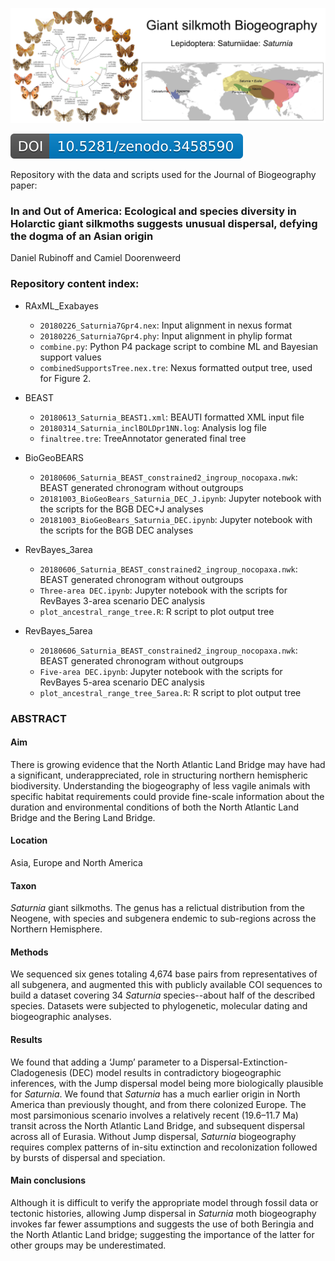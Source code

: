 ![Github Image](githubimg.png)

![badge](zenodo.3458590.svg)

Repository with the data and scripts used for the Journal of Biogeography paper:

### In and Out of America: Ecological and species diversity in Holarctic giant silkmoths suggests unusual dispersal, defying the dogma of an Asian origin

Daniel Rubinoff and Camiel Doorenweerd

### Repository content index:

- RAxML_Exabayes
    - `20180226_Saturnia7Gpr4.nex`:
    Input alignment in nexus format
    - `20180226_Saturnia7Gpr4.phy`:
    Input alignment in phylip format
    - `combine.py`:
    Python P4 package script to combine ML and Bayesian support values
    - `combinedSupportsTree.nex.tre`:
    Nexus formatted output tree, used for Figure 2.

- BEAST
    - `20180613_Saturnia_BEAST1.xml`:
    BEAUTI formatted XML input file
    - `20180314_Saturnia_inclBOLDpr1NN.log`:
    Analysis log file
    - `finaltree.tre`:
    TreeAnnotator generated final tree

- BioGeoBEARS
    - `20180606_Saturnia_BEAST_constrained2_ingroup_nocopaxa.nwk`:
    BEAST generated chronogram without outgroups
    - `20181003_BioGeoBears_Saturnia_DEC_J.ipynb`:
    Jupyter notebook with the scripts for the BGB DEC+J analyses
    - `20181003_BioGeoBears_Saturnia_DEC.ipynb`:
    Jupyter notebook with the scripts for the BGB DEC analyses

- RevBayes_3area
    - `20180606_Saturnia_BEAST_constrained2_ingroup_nocopaxa.nwk`:
    BEAST generated chronogram without outgroups
    - `Three-area DEC.ipynb`:
    Jupyter notebook with the scripts for RevBayes 3-area scenario DEC analysis
    - `plot_ancestral_range_tree.R`:
    R script to plot output tree

- RevBayes_5area
    - `20180606_Saturnia_BEAST_constrained2_ingroup_nocopaxa.nwk`:
    BEAST generated chronogram without outgroups
    - `Five-area DEC.ipynb`:
   Jupyter notebook with the scripts for RevBayes 5-area scenario DEC analysis
    - `plot_ancestral_range_tree_5area.R`:
    R script to plot output tree

### ABSTRACT

#### Aim
There is growing evidence that the North Atlantic Land Bridge may have had a significant, underappreciated, role in structuring northern hemispheric biodiversity. Understanding the biogeography of less vagile animals with specific habitat requirements could provide fine-scale information about the duration and environmental conditions of both the North Atlantic Land Bridge and the Bering Land Bridge.

#### Location
Asia, Europe and North America

#### Taxon
<i>Saturnia</i> giant silkmoths. The genus has a relictual distribution from the Neogene, with species and subgenera endemic to sub-regions across the Northern Hemisphere.

#### Methods
We sequenced six genes totaling 4,674 base pairs from representatives of all subgenera, and augmented this with publicly available COI sequences to build a dataset covering 34 <i>Saturnia</i> species--about half of the described species. Datasets were subjected to phylogenetic, molecular dating and biogeographic analyses.

#### Results
We found that adding a ‘Jump’ parameter to a Dispersal-Extinction-Cladogenesis (DEC) model results in contradictory biogeographic inferences, with the Jump dispersal model being more biologically plausible for <i>Saturnia</i>. We found that <i>Saturnia</i> has a much earlier origin in North America than previously thought, and from there colonized Europe. The most parsimonious scenario involves a relatively recent (19.6–11.7 Ma) transit across the North Atlantic Land Bridge, and subsequent dispersal across all of Eurasia. Without Jump dispersal, <i>Saturnia</i> biogeography requires complex patterns of in-situ extinction and recolonization followed by bursts of dispersal and speciation.

#### Main conclusions
Although it is difficult to verify the appropriate model through fossil data or tectonic histories, allowing Jump dispersal in <i>Saturnia</i> moth biogeography invokes far fewer assumptions and suggests the use of both Beringia and the North Atlantic Land bridge; suggesting the importance of the latter for other groups may be underestimated.